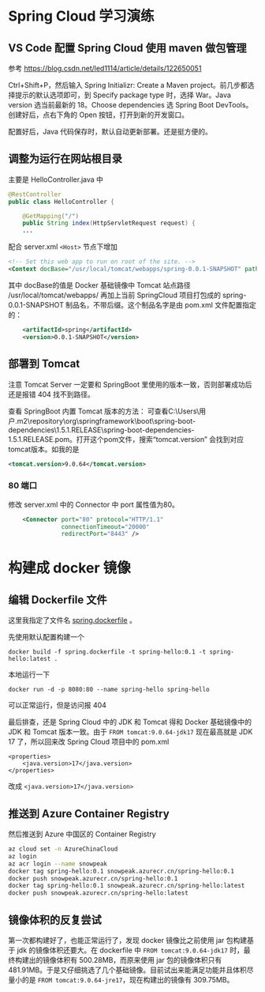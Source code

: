 # Spring Cloud 学习演练

## VS Code 配置 Spring Cloud 使用 maven 做包管理
参考
https://blog.csdn.net/led1114/article/details/122650051

Ctrl+Shift+P，然后输入 Spring Initializr: Create a Maven project。前几步都选择提示的默认选项即可，到 Specify package type 时，选择 War。Java version 选当前最新的 18。Choose dependencies 选 Spring Boot DevTools。创建好后，点右下角的 Open 按钮，打开到新的开发窗口。

配置好后，Java 代码保存时，默认自动更新部署。还是挺方便的。

## 调整为运行在网站根目录
主要是 HelloController.java 中
```java
@RestController
public class HelloController {

    @GetMapping("/")
    public String index(HttpServletRequest request) {
    ...
```
配合 server.xml
`<Host>` 节点下增加
```xml
<!-- Set this web app to run on root of the site. -->
<Context docBase="/usr/local/tomcat/webapps/spring-0.0.1-SNAPSHOT" path="/" reloadable="true"/>
```
其中 docBase的值是 Docker 基础镜像中 Tomcat 站点路径 /usr/local/tomcat/webapps/ 再加上当前 SpringCloud 项目打包成的 spring-0.0.1-SNAPSHOT 制品名，不带后缀。这个制品名字是由 pom.xml 文件配置指定的：
```xml
	<artifactId>spring</artifactId>
	<version>0.0.1-SNAPSHOT</version>
```

## 部署到 Tomcat
注意 Tomcat Server 一定要和 SpringBoot 里使用的版本一致，否则部署成功后还是报错 404 找不到路径。

查看 SpringBoot 内置 Tomcat 版本的方法：
可查看C:\Users\用户.m2\repository\org\springframework\boot\spring-boot-dependencies\1.5.1.RELEASE\spring-boot-dependencies-1.5.1.RELEASE.pom。打开这个pom文件，搜索“tomcat.version” 会找到对应tomcat版本。如我的是
```xml
<tomcat.version>9.0.64</tomcat.version>

```

### 80 端口
修改 server.xml 中的  Connector 中 port 属性值为80。
```xml
    <Connector port="80" protocol="HTTP/1.1"
               connectionTimeout="20000"
               redirectPort="8443" />
```


# 构建成 docker 镜像
## 编辑 Dockerfile 文件
这里我指定了文件名 [spring.dockerfile](spring.dockerfile) 。

先使用默认配置构建一个
```
docker build -f spring.dockerfile -t spring-hello:0.1 -t spring-hello:latest .
```

本地运行一下
```
docker run -d -p 8080:80 --name spring-hello spring-hello
```
可以正常运行，但是访问报 404

最后排查，还是 Spring Cloud 中的 JDK 和 Tomcat 得和 Docker 基础镜像中的 JDK 和 Tomcat 版本一致。由于 `FROM tomcat:9.0.64-jdk17` 现在最高就是 JDK 17 了，所以回来改 Spring Cloud 项目中的 pom.xml
```
<properties>
	<java.version>17</java.version>
</properties>
```
改成 `<java.version>17</java.version>`

## 推送到 Azure Container Registry
然后推送到 Azure 中国区的 Container Registry
```bash
az cloud set -n AzureChinaCloud
az login
az acr login --name snowpeak
docker tag spring-hello:0.1 snowpeak.azurecr.cn/spring-hello:0.1
docker push snowpeak.azurecr.cn/spring-hello:0.1
docker tag spring-hello:0.1 snowpeak.azurecr.cn/spring-hello:latest
docker push snowpeak.azurecr.cn/spring-hello:latest
```


## 镜像体积的反复尝试
第一次都构建好了，也能正常运行了，发现 docker 镜像比之前使用 jar 包构建基于 jdk 的镜像体积还要大。在 dockerfile 中 `FROM tomcat:9.0.64-jdk17` 时，最终构建出的镜像体积有 500.28MB，而原来使用 jar 包的镜像体积只有 481.91MB。于是又仔细挑选了几个基础镜像。目前试出来能满足功能并且体积尽量小的是 `FROM tomcat:9.0.64-jre17`，现在构建出的镜像有 309.75MB。


